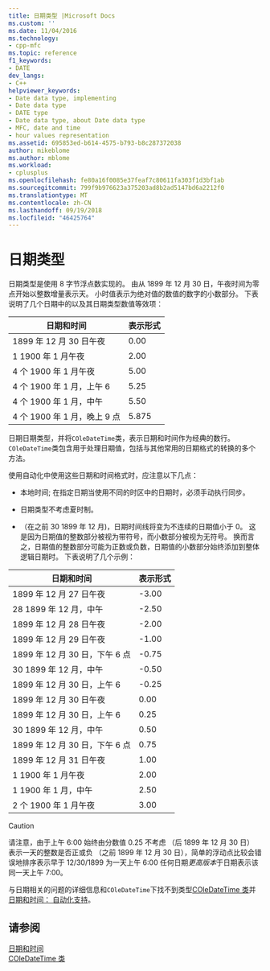 ```yaml
---
title: 日期类型 |Microsoft Docs
ms.custom: ''
ms.date: 11/04/2016
ms.technology:
- cpp-mfc
ms.topic: reference
f1_keywords:
- DATE
dev_langs:
- C++
helpviewer_keywords:
- Date data type, implementing
- Date data type
- DATE type
- Date data type, about Date data type
- MFC, date and time
- hour values representation
ms.assetid: 695853ed-b614-4575-b793-b8c287372038
author: mikeblome
ms.author: mblome
ms.workload:
- cplusplus
ms.openlocfilehash: fe80a16f0085e37feaf7c80611fa303f1d3bf1ab
ms.sourcegitcommit: 799f9b976623a375203ad8b2ad5147bd6a2212f0
ms.translationtype: MT
ms.contentlocale: zh-CN
ms.lasthandoff: 09/19/2018
ms.locfileid: "46425764"
---
```

# <a name="date-type"></a>日期类型

日期类型是使用 8 字节浮点数实现的。 由从 1899 年 12 月 30 日，午夜时间为零点开始以整数增量表示天。 小时值表示为绝对值的数值的数字的小数部分。 下表说明了几个日期中的以及其日期类型数值等效项：

|日期和时间|表示形式|
|-------------------|--------------------|
|1899 年 12 月 30 日午夜|0.00|
|1 1900 年 1 月午夜|2.00|
|4 个 1900 年 1 月午夜|5.00|
|4 个 1900 年 1 月，上午 6|5.25|
|4 个 1900 年 1 月，中午|5.50|
|4 个 1900 年 1 月，晚上 9 点|5.875|

日期日期类型，并将`COleDateTime`类，表示日期和时间作为经典的数行。 `COleDateTime`类包含用于处理日期值，包括与其他常用的日期格式的转换的多个方法。

使用自动化中使用这些日期和时间格式时，应注意以下几点：

- 本地时间; 在指定日期当使用不同的时区中的日期时，必须手动执行同步。

- 日期类型不考虑夏时制。

- （在之前 30 1899 年 12 月)，日期时间线将变为不连续的日期值小于 0。 这是因为日期值的整数部分被视为带符号，而小数部分被视为无符号。 换而言之，日期值的整数部分可能为正数或负数，日期值的小数部分始终添加到整体逻辑日期时。 下表说明了几个示例：

|日期和时间|表示形式|
|-------------------|--------------------|
|1899 年 12 月 27 日午夜|-3.00|
|28 1899 年 12 月，中午|-2.50|
|1899 年 12 月 28 日午夜|-2.00|
|1899 年 12 月 29 日午夜|-1.00|
|1899 年 12 月 30 日，下午 6 点|-0.75|
|30 1899 年 12 月，中午|-0.50|
|1899 年 12 月 30 日，上午 6|-0.25|
|1899 年 12 月 30 日午夜|0.00|
|1899 年 12 月 30 日，上午 6|0.25|
|30 1899 年 12 月，中午|0.50|
|1899 年 12 月 30 日，下午 6 点|0.75|
|1899 年 12 月 31 日午夜|1.00|
|1 1900 年 1 月午夜|2.00|
|1 1900 年 1 月，中午|2.50|
|2 个 1900 年 1 月午夜|3.00|

> [!CAUTION]
>  请注意，由于上午 6:00 始终由分数值 0.25 不考虑 （后 1899 年 12 月 30 日） 表示一天的整数是否正或负 （之前 1899 年 12 月 30 日），简单的浮动点比较会错误地排序表示早于 12/30/1899 为一天上午 6:00 任何日期*更高版本*于日期表示该同一天上午 7:00。

与日期相关的问题的详细信息和`COleDateTime`下找不到类型[COleDateTime 类](../atl-mfc-shared/reference/coledatetime-class.md)并[日期和时间： 自动化支持](../atl-mfc-shared/date-and-time-automation-support.md)。

## <a name="see-also"></a>请参阅

[日期和时间](../atl-mfc-shared/date-and-time.md)<br/>
[COleDateTime 类](../atl-mfc-shared/reference/coledatetime-class.md)


